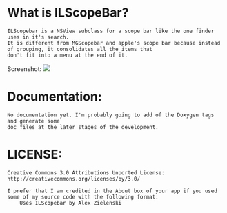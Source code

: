 **What is ILScopeBar?**
=======================
	ILScopebar is a NSView subclass for a scope bar like the one finder uses in it's search. 
	It is different from MGScopebar and apple's scope bar because instead of grouping, it consolidates all the items that 
	don't fit into a menu at the end of it.
	
Screenshot: 
![](http://github.com/alexzielenski/ILScopebar/raw/master/screenshot.png)

**Documentation:**
==================
	No documentation yet. I'm probably going to add of the Doxygen tags and generate some 
	doc files at the later stages of the development.

**LICENSE:**
============
	Creative Commons 3.0 Attributions Unported License:
	http://creativecommons.org/licenses/by/3.0/
	
	I prefer that I am credited in the About box of your app if you used some of my source code with the following format:
		Uses ILScopebar by Alex Zielenski


